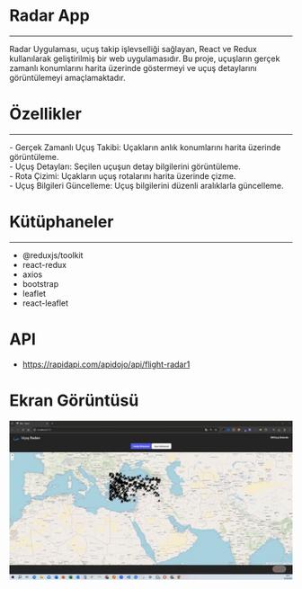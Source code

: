 <h1> Radar App </h1>
<hr>

Radar Uygulaması, uçuş takip işlevselliği sağlayan, React ve Redux kullanılarak geliştirilmiş bir web uygulamasıdır. Bu proje, uçuşların gerçek zamanlı konumlarını harita üzerinde göstermeyi ve uçuş detaylarını görüntülemeyi amaçlamaktadır. <br>

<h1> Özellikler </h1>
<hr>
-  Gerçek Zamanlı Uçuş Takibi: Uçakların anlık konumlarını harita üzerinde görüntüleme.<br>
-  Uçuş Detayları: Seçilen uçuşun detay bilgilerini görüntüleme. <br>
-  Rota Çizimi: Uçakların uçuş rotalarını harita üzerinde çizme. <br>
-  Uçuş Bilgileri Güncelleme: Uçuş bilgilerini düzenli aralıklarla güncelleme. <br>

<h1> Kütüphaneler</h1>
<hr>

- @reduxjs/toolkit  <br>
- react-redux  <br>
- axios  <br>
- bootstrap  <br>
- leaflet  <br>
- react-leaflet  <br>

# API

- https://rapidapi.com/apidojo/api/flight-radar1  <br> 

<h1> Ekran Görüntüsü </h1>

![](images/radar.gif)
